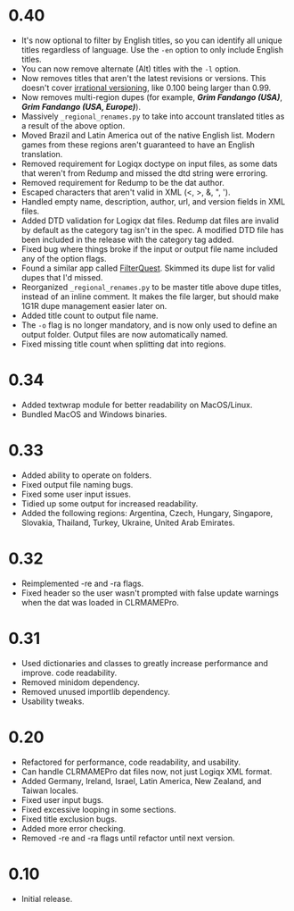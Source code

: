 # 0.40
- It's now optional to filter by English titles, so you can identify all unique
  titles regardless of language. Use the `-en` option to only include English
  titles.
- You can now remove alternate (Alt) titles with the `-l` option.
- Now removes titles that aren't the latest revisions or versions. This doesn't
  cover [irrational versioning](https://www.mamedev.org/), like 0.100 being
  larger than 0.99.
- Now removes multi-region dupes (for example, **_Grim Fandango (USA)_**,
  **_Grim Fandango (USA, Europe)_**).
- Massively `_regional_renames.py` to take into account translated titles as a
  result of the above option.
- Moved Brazil and Latin America out of the native English list. Modern games
  from these regions aren't guaranteed to have an English translation.
- Removed requirement for Logiqx doctype on input files, as some dats that
  weren't from Redump and missed the dtd string were erroring.
- Removed requirement for Redump to be the dat author.
- Escaped characters that aren't valid in XML (<, >, &, ", ').
- Handled empty name, description, author, url, and version fields in XML files.
- Added DTD validation for Logiqx dat files. Redump dat files are invalid by
  default as the category tag isn't in the spec. A modified DTD file has been
  included in the release with the category tag added.
- Fixed bug where things broke if the input or output file name included any of
  the option flags.
- Found a similar app called [FilterQuest](https://github.com/UnluckyForSome/FilterQuest).
  Skimmed its dupe list for valid dupes that I'd missed.
- Reorganized `_regional_renames.py` to be master title above dupe titles,
  instead of an inline comment. It makes the file larger, but should make 1G1R
  dupe management easier later on.
- Added title count to output file name.
- The `-o` flag is no longer mandatory, and is now only used to define an
  output folder. Output files are now automatically named.
- Fixed missing title count when splitting dat into regions.

# 0.34
- Added textwrap module for better readability on MacOS/Linux.
- Bundled MacOS and Windows binaries.

# 0.33
- Added ability to operate on folders.
- Fixed output file naming bugs.
- Fixed some user input issues.
- Tidied up some output for increased readability.
- Added the following regions: Argentina, Czech, Hungary, Singapore, Slovakia,
  Thailand, Turkey, Ukraine, United Arab Emirates.

# 0.32
- Reimplemented -re and -ra flags.
- Fixed header so the user wasn't prompted with false update warnings when the
  dat was loaded in CLRMAMEPro.

# 0.31
- Used dictionaries and classes to greatly increase performance and improve.
  code readability.
- Removed minidom dependency.
- Removed unused importlib dependency.
- Usability tweaks.

# 0.20
- Refactored for performance, code readability, and usability.
- Can handle CLRMAMEPro dat files now, not just Logiqx XML format.
- Added Germany, Ireland, Israel, Latin America, New Zealand, and Taiwan
  locales.
- Fixed user input bugs.
- Fixed excessive looping in some sections.
- Fixed title exclusion bugs.
- Added more error checking.
- Removed -re and -ra flags until refactor until next version.

# 0.10
- Initial release.